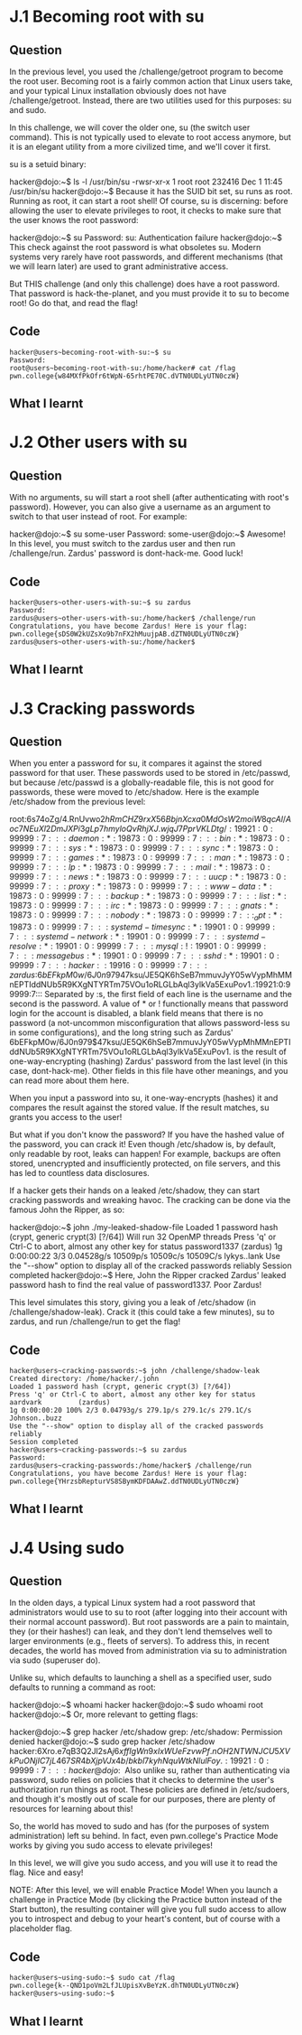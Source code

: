 # J.1 Becoming root with su
## Question
In the previous level, you used the /challenge/getroot program to become the root user. Becoming root is a fairly common action that Linux users take, and your typical Linux installation obviously does not have /challenge/getroot. Instead, there are two utilities used for this purposes: su and sudo.

In this challenge, we will cover the older one, su (the switch user command). This is not typically used to elevate to root access anymore, but it is an elegant utility from a more civilized time, and we'll cover it first.

su is a setuid binary:

hacker@dojo:~$ ls -l /usr/bin/su
-rwsr-xr-x 1 root root 232416 Dec 1 11:45 /usr/bin/su
hacker@dojo:~$
Because it has the SUID bit set, su runs as root. Running as root, it can start a root shell! Of course, su is discerning: before allowing the user to elevate privileges to root, it checks to make sure that the user knows the root password:

hacker@dojo:~$ su
Password: 
su: Authentication failure
hacker@dojo:~$
This check against the root password is what obsoletes su. Modern systems very rarely have root passwords, and different mechanisms (that we will learn later) are used to grant administrative access.

But THIS challenge (and only this challenge) does have a root password. That password is hack-the-planet, and you must provide it to su to become root! Go do that, and read the flag!
## Code
```
hacker@users~becoming-root-with-su:~$ su
Password: 
root@users~becoming-root-with-su:/home/hacker# cat /flag
pwn.college{w84MXfPkOfr6tWpN-65rhtPE70C.dVTN0UDLyUTN0czW}
```
## What I learnt 

# J.2 Other users with su
## Question
With no arguments, su will start a root shell (after authenticating with root's password). However, you can also give a username as an argument to switch to that user instead of root. For example:

hacker@dojo:~$ su some-user
Password:
some-user@dojo:~$
Awesome! In this level, you must switch to the zardus user and then run /challenge/run. Zardus' password is dont-hack-me. Good luck!
## Code
```
hacker@users~other-users-with-su:~$ su zardus
Password: 
zardus@users~other-users-with-su:/home/hacker$ /challenge/run
Congratulations, you have become Zardus! Here is your flag:
pwn.college{sDS0W2kUZsXo9b7nFX2hMuujpAB.dZTN0UDLyUTN0czW}
zardus@users~other-users-with-su:/home/hacker$
```
## What I learnt 

# J.3 Cracking passwords 
## Question 
When you enter a password for su, it compares it against the stored password for that user. These passwords used to be stored in /etc/passwd, but because /etc/passwd is a globally-readable file, this is not good for passwords, these were moved to /etc/shadow. Here is the example /etc/shadow from the previous level:

root:$6$s74oZg/4.RnUvwo2$hRmCHZ9rxX56BbjnXcxa0MdOsW2moiW8qcAl/Aoc7NEuXl2DmJXPi3gLp7hmyloQvRhjXJ.wjqJ7PprVKLDtg/:19921:0:99999:7:::
daemon:*:19873:0:99999:7:::
bin:*:19873:0:99999:7:::
sys:*:19873:0:99999:7:::
sync:*:19873:0:99999:7:::
games:*:19873:0:99999:7:::
man:*:19873:0:99999:7:::
lp:*:19873:0:99999:7:::
mail:*:19873:0:99999:7:::
news:*:19873:0:99999:7:::
uucp:*:19873:0:99999:7:::
proxy:*:19873:0:99999:7:::
www-data:*:19873:0:99999:7:::
backup:*:19873:0:99999:7:::
list:*:19873:0:99999:7:::
irc:*:19873:0:99999:7:::
gnats:*:19873:0:99999:7:::
nobody:*:19873:0:99999:7:::
_apt:*:19873:0:99999:7:::
systemd-timesync:*:19901:0:99999:7:::
systemd-network:*:19901:0:99999:7:::
systemd-resolve:*:19901:0:99999:7:::
mysql:!:19901:0:99999:7:::
messagebus:*:19901:0:99999:7:::
sshd:*:19901:0:99999:7:::
hacker::19916:0:99999:7:::
zardus:$6$bEFkpM0w/6J0n979$47ksu/JE5QK6hSeB7mmuvJyY05wVypMhMMnEPTIddNUb5R9KXgNTYRTm75VOu1oRLGLbAql3ylkVa5ExuPov1.:19921:0:99999:7:::
Separated by :s, the first field of each line is the username and the second is the password. A value of * or ! functionally means that password login for the account is disabled, a blank field means that there is no password (a not-uncommon misconfiguration that allows password-less su in some configurations), and the long string such as Zardus' $6$bEFkpM0w/6J0n979$47ksu/JE5QK6hSeB7mmuvJyY05wVypMhMMnEPTIddNUb5R9KXgNTYRTm75VOu1oRLGLbAql3ylkVa5ExuPov1. is the result of one-way-encrypting (hashing) Zardus' password from the last level (in this case, dont-hack-me). Other fields in this file have other meanings, and you can read more about them here.

When you input a password into su, it one-way-encrypts (hashes) it and compares the result against the stored value. If the result matches, su grants you access to the user!

But what if you don't know the password? If you have the hashed value of the password, you can crack it! Even though /etc/shadow is, by default, only readable by root, leaks can happen! For example, backups are often stored, unencrypted and insufficiently protected, on file servers, and this has led to countless data disclosures.

If a hacker gets their hands on a leaked /etc/shadow, they can start cracking passwords and wreaking havoc. The cracking can be done via the famous John the Ripper, as so:

hacker@dojo:~$ john ./my-leaked-shadow-file
Loaded 1 password hash (crypt, generic crypt(3) [?/64])
Will run 32 OpenMP threads
Press 'q' or Ctrl-C to abort, almost any other key for status
password1337      (zardus)
1g 0:00:00:22 3/3 0.04528g/s 10509p/s 10509c/s 10509C/s lykys..lank
Use the "--show" option to display all of the cracked passwords reliably
Session completed
hacker@dojo:~$
Here, John the Ripper cracked Zardus' leaked password hash to find the real value of password1337. Poor Zardus!

This level simulates this story, giving you a leak of /etc/shadow (in /challenge/shadow-leak). Crack it (this could take a few minutes), su to zardus, and run /challenge/run to get the flag!
## Code
```
hacker@users~cracking-passwords:~$ john /challenge/shadow-leak
Created directory: /home/hacker/.john
Loaded 1 password hash (crypt, generic crypt(3) [?/64])
Press 'q' or Ctrl-C to abort, almost any other key for status
aardvark         (zardus)
1g 0:00:00:20 100% 2/3 0.04793g/s 279.1p/s 279.1c/s 279.1C/s Johnson..buzz
Use the "--show" option to display all of the cracked passwords reliably
Session completed
hacker@users~cracking-passwords:~$ su zardus
Password: 
zardus@users~cracking-passwords:/home/hacker$ /challenge/run
Congratulations, you have become Zardus! Here is your flag:
pwn.college{YHrzsbRepturVS8SBymKDFDAAwZ.ddTN0UDLyUTN0czW}
```
## What I learnt 

# J.4 Using sudo
## Question 
In the olden days, a typical Linux system had a root password that administrators would use to su to root (after logging into their account with their normal account password). But root passwords are a pain to maintain, they (or their hashes!) can leak, and they don't lend themselves well to larger environments (e.g., fleets of servers). To address this, in recent decades, the world has moved from administration via su to administration via sudo (superuser do).

Unlike su, which defaults to launching a shell as a specified user, sudo defaults to running a command as root:

hacker@dojo:~$ whoami
hacker
hacker@dojo:~$ sudo whoami
root
hacker@dojo:~$
Or, more relevant to getting flags:

hacker@dojo:~$ grep hacker /etc/shadow
grep: /etc/shadow: Permission denied
hacker@dojo:~$ sudo grep hacker /etc/shadow
hacker:$6$Xro.e7qB3Q2Jl2sA$j6xffIgWn9xIxWUeFzvwPf.nOH2NTWNJCU5XVkPuONjIC7jL467SR4bXjpVJx4b/bkbl7kyhNquWtkNlulFoy.:19921:0:99999:7:::
hacker@dojo:~$
Also unlike su, rather than authenticating via password, sudo relies on policies that it checks to determine the user's authorization run things as root. These policies are defined in /etc/sudoers, and though it's mostly out of scale for our purposes, there are plenty of resources for learning about this!

So, the world has moved to sudo and has (for the purposes of system administration) left su behind. In fact, even pwn.college's Practice Mode works by giving you sudo access to elevate privileges!

In this level, we will give you sudo access, and you will use it to read the flag. Nice and easy!

NOTE: After this level, we will enable Practice Mode! When you launch a challenge in Practice Mode (by clicking the Practice button instead of the Start button), the resulting container will give you full sudo access to allow you to introspect and debug to your heart's content, but of course with a placeholder flag.
## Code
```
hacker@users~using-sudo:~$ sudo cat /flag
pwn.college{k--QND1poVm2LfJLUpisXvBeYzK.dhTN0UDLyUTN0czW}
hacker@users~using-sudo:~$
```
## What I learnt 
